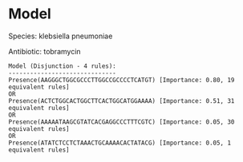 
# Model

Species: klebsiella pneumoniae

Antibiotic: tobramycin

```
Model (Disjunction - 4 rules):
------------------------------
Presence(AAGGGCTGGCGCCCTTGGCCGCCCCTCATGT) [Importance: 0.80, 19 equivalent rules]
OR
Presence(ACTCTGGCACTGGCTTCACTGGCATGGAAAA) [Importance: 0.51, 31 equivalent rules]
OR
Presence(AAAAATAAGCGTATCACGAGGCCCTTTCGTC) [Importance: 0.05, 30 equivalent rules]
OR
Presence(ATATCTCCTCTAAACTGCAAAACACTATACG) [Importance: 0.05, 1 equivalent rules]

```

